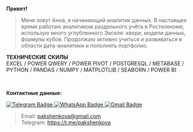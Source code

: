 **Привет!**

> Меня зовут Анна, я начинающий аналитик данных. В настоящее время работаю аналитиком раздельного учёта в Ростелекоме, использую много углубленного Экселя: квери, модели данных, формулы кубов. Продолжаю активно учиться и развиваться в области дата-аналитики и пополнять портфолио.

**ТЕХНИЧЕСКИЕ СКИЛЫ**<br>
EXCEL / POWER QWERY / POWER PIVOT / POSTGRESQL / METABASE / PYTHON / PANDAS / NUMPY / MATPLOTLIB / SEABORN / POWER BI

<br>

**Контактные данные:** <br>

<div id="badges">
  <a href="https://t.me/pakshenkova">
    <img src="https://img.shields.io/badge/Telegram-blue?style=for-the-badge&logo=telegram&logoColor=white" alt="Telegram Badge"/>
  </a>
  <a href="https://wa.me/79159479447">
    <img src="https://img.shields.io/badge/WhatsApp-green?style=for-the-badge&logo=whatsapp&logoColor=white" alt="WhatsApp Badge"/>
  </a>
  <a href="mailto:pakshenkova@gmail.com">
    <img src="https://img.shields.io/badge/Gmail-orange?style=for-the-badge&logo=gmail&logoColor=white" alt="Gmail Badge"/>
  </a>
</div>


> Email: <pakshenkova@gmail.com> <br>
> Telegram: <https://t.me/pakshenkova>
